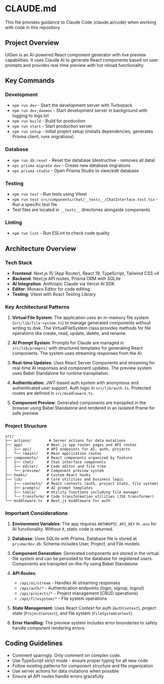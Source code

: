 # CLAUDE.md

This file provides guidance to Claude Code (claude.ai/code) when working with code in this repository.

## Project Overview

UIGen is an AI-powered React component generator with live preview capabilities. It uses Claude AI to generate React components based on user prompts and provides real-time preview with hot reload functionality.

## Key Commands

### Development
- `npm run dev` - Start the development server with Turbopack
- `npm run dev:daemon` - Start development server in background with logging to logs.txt
- `npm run build` - Build for production
- `npm run start` - Start production server
- `npm run setup` - Initial project setup (installs dependencies, generates Prisma client, runs migrations)

### Database
- `npm run db:reset` - Reset the database (destructive - removes all data)
- `npx prisma migrate dev` - Create new database migrations
- `npx prisma studio` - Open Prisma Studio to view/edit database

### Testing
- `npm run test` - Run tests using Vitest
- `npm run test src/components/chat/__tests__/ChatInterface.test.tsx` - Run a specific test file
- Test files are located in `__tests__` directories alongside components

### Linting
- `npm run lint` - Run ESLint to check code quality

## Architecture Overview

### Tech Stack
- **Frontend**: Next.js 15 (App Router), React 19, TypeScript, Tailwind CSS v4
- **Backend**: Next.js API routes, Prisma ORM with SQLite
- **AI Integration**: Anthropic Claude via Vercel AI SDK
- **Editor**: Monaco Editor for code editing
- **Testing**: Vitest with React Testing Library

### Key Architectural Patterns

1. **Virtual File System**: The application uses an in-memory file system (`src/lib/file-system.ts`) to manage generated components without writing to disk. The VirtualFileSystem class provides methods for file operations like create, read, update, delete, and rename.

2. **AI Prompt System**: Prompts for Claude are managed in `src/lib/prompts/` with structured templates for generating React components. The system uses streaming responses from the AI.

3. **Real-time Updates**: Uses React Server Components and streaming for real-time AI responses and component updates. The preview system uses Babel Standalone for runtime transpilation.

4. **Authentication**: JWT-based auth system with anonymous and authenticated user support. Auth logic in `src/lib/auth.ts`. Protected routes are defined in `src/middleware.ts`.

5. **Component Preview**: Generated components are transpiled in the browser using Babel Standalone and rendered in an isolated iframe for safe preview.

### Project Structure
```
src/
├── actions/        # Server actions for data mutations
├── app/           # Next.js app router pages and API routes
│   ├── api/       # API endpoints for AI, auth, projects
│   └── (main)/    # Main application routes
├── components/    # React components organized by feature
│   ├── chat/      # Chat interface components
│   ├── editor/    # Code editor and file tree
│   └── preview/   # Component preview system
├── hooks/         # Custom React hooks
├── lib/           # Core utilities and business logic
│   ├── contexts/  # React contexts (auth, project state, file system)
│   ├── prompts/   # AI prompt templates
│   ├── tools/     # Utility functions including file manager
│   └── transform/ # Code transformation utilities (JSX transformer)
└── middleware.ts  # Next.js middleware for auth
```

### Important Considerations

1. **Environment Variables**: The app requires `ANTHROPIC_API_KEY` in `.env` for AI functionality. Without it, static code is returned.

2. **Database**: Uses SQLite with Prisma. Database file is stored at `prisma/dev.db`. Schema includes User, Project, and File models.

3. **Component Generation**: Generated components are stored in the virtual file system and can be persisted to the database for registered users. Components are transpiled on-the-fly using Babel Standalone.

4. **API Routes**: 
   - `/api/ai/stream` - Handles AI streaming responses
   - `/api/auth/*` - Authentication endpoints (login, signup, logout)
   - `/api/projects/*` - Project management (CRUD operations)
   - `/api/filesystem/*` - File system operations

5. **State Management**: Uses React Context for auth (`AuthContext`), project state (`ProjectContext`), and file system (`FileSystemContext`).

6. **Error Handling**: The preview system includes error boundaries to safely handle component rendering errors.

## Coding Guidelines

- Comment sparingly. Only comment on complex code.
- Use TypeScript strict mode - ensure proper typing for all new code
- Follow existing patterns for component structure and file organization
- Use server actions for data mutations when possible
- Ensure all API routes handle errors gracefully